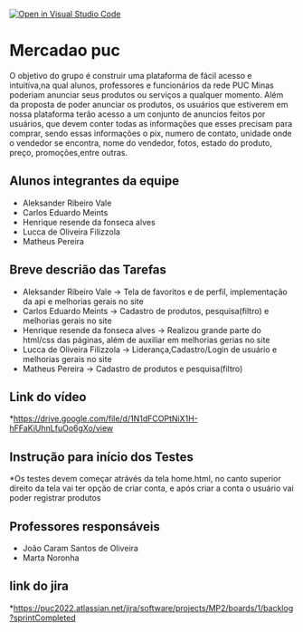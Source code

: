 [![Open in Visual Studio Code](https://classroom.github.com/assets/open-in-vscode-c66648af7eb3fe8bc4f294546bfd86ef473780cde1dea487d3c4ff354943c9ae.svg)](https://classroom.github.com/online_ide?assignment_repo_id=7738881&assignment_repo_type=AssignmentRepo)
# Mercadao puc
O objetivo do grupo é construir uma plataforma de fácil acesso e  intuitíva,na qual alunos, professores e funcionários da rede PUC Minas poderiam anunciar seus produtos ou serviços a qualquer momento. 
Além da proposta de poder anunciar os produtos, os usuários que estiverem em nossa plataforma terão acesso a um conjunto de anuncios feitos por usuários, que devem conter todas as informações que esses precisam para comprar, sendo essas informações o pix, numero de contato, unidade onde o vendedor se encontra, nome do vendedor, fotos, estado do produto, preço, promoções,entre outras.


## Alunos integrantes da equipe

* Aleksander Ribeiro Vale
* Carlos Eduardo Meints
* Henrique resende da fonseca alves
* Lucca de Oliveira Filizzola
* Matheus Pereira

## Breve descrião das Tarefas

* Aleksander Ribeiro Vale -> Tela de favoritos e de perfil, implementação da api e melhorias gerais no site
* Carlos Eduardo Meints -> Cadastro de produtos, pesquisa(filtro) e  melhorias gerais no site
* Henrique resende da fonseca alves -> Realizou grande parte do html/css das páginas, além de auxiliar em melhorias gerias no site
* Lucca de Oliveira Filizzola -> Liderança,Cadastro/Login de usuário e melhorias gerais no site
* Matheus Pereira -> Cadastro de produtos e pesquisa(filtro)

## Link do vídeo

*https://drive.google.com/file/d/1N1dFCOPtNiX1H-hFFaKiUhnLfuOo6gXo/view

## Instrução para início dos Testes

*Os testes devem começar atrávés da tela home.html, no canto superior direito da tela vai ter opção de criar conta, e após criar a conta o usuário vai poder registrar produtos




## Professores responsáveis
* João Caram Santos de Oliveira
* Marta Noronha

## link do jira
*https://puc2022.atlassian.net/jira/software/projects/MP2/boards/1/backlog?sprintCompleted

